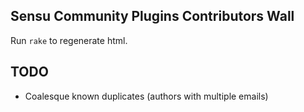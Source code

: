 ## Sensu Community Plugins Contributors Wall

Run ```rake``` to regenerate html.


## TODO
 * Coalesque known duplicates (authors with multiple emails)